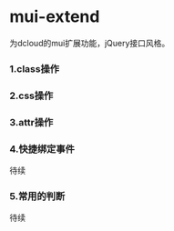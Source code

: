 # mui-extend
为dcloud的mui扩展功能，jQuery接口风格。

### 1.class操作

### 2.css操作

### 3.attr操作

### 4.快捷绑定事件

待续

### 5.常用的判断

待续
